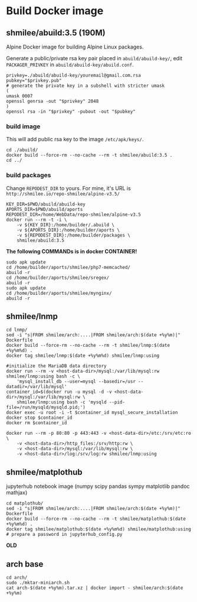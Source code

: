 Build Docker image
==================

shmilee/abuild:3.5 (190M)
-------------------------

Alpine Docker image for building Alpine Linux packages.

Generate a public/private rsa key pair placed in `abuild/abuild-key/`,
edit `PACKAGER_PRIVKEY` in `abuild/abuild-key/abuild.conf`.

```
privkey=./abuild/abuild-key/youremail@gmail.com.rsa
pubkey="$privkey.pub"
# generate the private key in a subshell with stricter umask
(
umask 0007
openssl genrsa -out "$privkey" 2048
)
openssl rsa -in "$privkey" -pubout -out "$pubkey"
```

### build image

This will add public rsa key to the image `/etc/apk/keys/`.

```
cd ./abuild/
docker build --force-rm --no-cache --rm -t shmilee/abuild:3.5 .
cd ../
```

### build packages

Change `REPODEST_DIR` to yours.
For mine, it's URL is `http://shmilee.io/repo-shmilee/alpine-v3.5/`

```
KEY_DIR=$PWD/abuild/abuild-key
APORTS_DIR=$PWD/abuild/aports
REPODEST_DIR=/home/WebData/repo-shmilee/alpine-v3.5
docker run --rm -t -i \
    -v ${KEY_DIR}:/home/builder/.abuild \
    -v ${APORTS_DIR}:/home/builder/aports \
    -v ${REPODEST_DIR}:/home/builder/packages \
    shmilee/abuild:3.5
```

__The following COMMANDs is in docker CONTAINER!__

```
sudo apk update
cd /home/builder/aports/shmilee/php7-memcached/
abuild -r
cd /home/builder/aports/shmilee/sregex/
abuild -r
sudo apk update
cd /home/builder/aports/shmilee/mynginx/
abuild -r
```


shmilee/lnmp
------------

```
cd lnmp/
sed -i "s|FROM shmilee/arch:....|FROM shmilee/arch:$(date +%y%m)|" Dockerfile
docker build --force-rm --no-cache --rm -t shmilee/lnmp:$(date +%y%m%d) .
docker tag shmilee/lnmp:$(date +%y%m%d) shmilee/lnmp:using

#initialize the MariaDB data directory
docker run --rm -v <host-data-dir>/mysql:/var/lib/mysql:rw shmilee/lnmp:using bash -c \
    'mysql_install_db --user=mysql --basedir=/usr --datadir=/var/lib/mysql'
container_id=$(docker run -u mysql -d -v <host-data-dir>/mysql:/var/lib/mysql:rw \
    shmilee/lnmp:using bash -c 'mysqld --pid-file=/run/mysqld/mysqld.pid;')
docker exec -u root -i -t $container_id mysql_secure_installation
docker stop $container_id
docker rm $container_id

docker run --rm -p 80:80 -p 443:443 -v <host-data-dir>/etc:/srv/etc:ro \
    -v <host-data-dir>/http_files:/srv/http:rw \
    -v <host-data-dir>/mysql:/var/lib/mysql:rw \
    -v <host-data-dir>/log:/srv/log:rw shmilee/lnmp:using
```

shmilee/matplothub
------------------

jupyterhub notebook image (numpy scipy pandas sympy matplotlib pandoc mathjax)

```
cd matplothub/
sed -i "s|FROM shmilee/arch:....|FROM shmilee/arch:$(date +%y%m)|" Dockerfile
docker build --force-rm --no-cache --rm -t shmilee/matplothub:$(date +%y%m%d) .
docker tag shmilee/matplothub:$(date +%y%m%d) shmilee/matplothub:using
# prepare a password in jupyterhub_config.py
```


__OLD__

arch base
----------

```
cd arch/
sudo ./mktar-miniarch.sh
cat arch-$(date +%y%m).tar.xz | docker import - shmilee/arch:$(date +%y%m)
```
